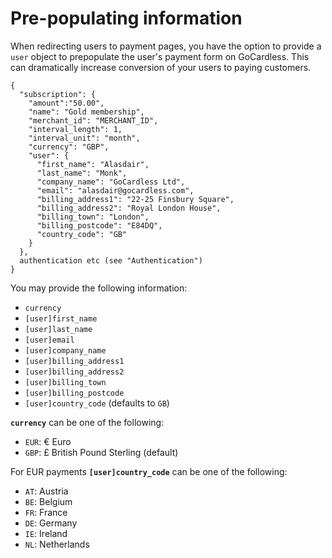 # Pre-populating information

When redirecting users to payment pages, you have the option to provide a `user` object to prepopulate the user's payment form on GoCardless. This can dramatically increase conversion of your users to paying customers.

    {
      "subscription": {
        "amount":"50.00",
        "name": "Gold membership",
        "merchant_id": "MERCHANT_ID",
        "interval_length": 1,
        "interval_unit": "month",
        "currency": "GBP",
        "user": {
          "first_name": "Alasdair",
          "last_name": "Monk",
          "company_name": "GoCardless Ltd",
          "email": "alasdair@gocardless.com",
          "billing_address1": "22-25 Finsbury Square",
          "billing_address2": "Royal London House",
          "billing_town": "London",
          "billing_postcode": "E84DQ",
          "country_code": "GB"
        }
      },
      authentication etc (see "Authentication")
    }

You may provide the following information:

* `currency`
* `[user]first_name`
* `[user]last_name`
* `[user]email`
* `[user]company_name`
* `[user]billing_address1`
* `[user]billing_address2`
* `[user]billing_town`
* `[user]billing_postcode`
* `[user]country_code` (defaults to `GB`)

**`currency`** can be one of the following:

* `EUR`: € Euro
* `GBP`: £ British Pound Sterling (default)

For EUR payments **`[user]country_code`** can be one of the following:

* `AT`: Austria
* `BE`: Belgium
* `FR`: France
* `DE`: Germany
* `IE`: Ireland
* `NL`: Netherlands
